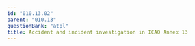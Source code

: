 ```yaml
---
id: "010.13.02"
parent: "010.13"
questionBank: "atpl"
title: Accident and incident investigation in ICAO Annex 13
---
```


